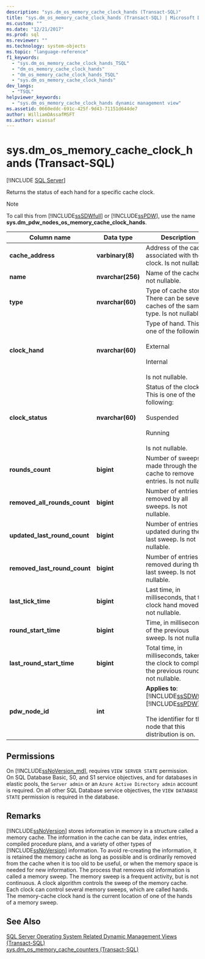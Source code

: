 ```yaml
---
description: "sys.dm_os_memory_cache_clock_hands (Transact-SQL)"
title: "sys.dm_os_memory_cache_clock_hands (Transact-SQL) | Microsoft Docs"
ms.custom: ""
ms.date: "12/21/2017"
ms.prod: sql
ms.reviewer: ""
ms.technology: system-objects
ms.topic: "language-reference"
f1_keywords: 
  - "sys.dm_os_memory_cache_clock_hands_TSQL"
  - "dm_os_memory_cache_clock_hands"
  - "dm_os_memory_cache_clock_hands_TSQL"
  - "sys.dm_os_memory_cache_clock_hands"
dev_langs: 
  - "TSQL"
helpviewer_keywords: 
  - "sys.dm_os_memory_cache_clock_hands dynamic management view"
ms.assetid: 0660eddc-691c-425f-9d43-71151d644de7
author: WilliamDAssafMSFT
ms.author: wiassaf
---
```

# sys.dm_os_memory_cache_clock_hands (Transact-SQL)
[!INCLUDE [SQL Server](../../includes/applies-to-version/sqlserver.md)]

  Returns the status of each hand for a specific cache clock.  
  
> [!NOTE]  
>  To call this from [!INCLUDE[ssSDWfull](../../includes/sssdwfull-md.md)] or [!INCLUDE[ssPDW](../../includes/sspdw-md.md)], use the name **sys.dm_pdw_nodes_os_memory_cache_clock_hands**.  
  
|Column name|Data type|Description|  
|-----------------|---------------|-----------------|  
|**cache_address**|**varbinary(8)**|Address of the cache associated with the clock. Is not nullable.|  
|**name**|**nvarchar(256)**|Name of the cache. Is not nullable.|  
|**type**|**nvarchar(60)**|Type of cache store. There can be several caches of the same type. Is not nullable.|  
|**clock_hand**|**nvarchar(60)**|Type of hand. This is one of the following:<br /><br /> External<br /><br /> Internal<br /><br /> Is not nullable.|  
|**clock_status**|**nvarchar(60)**|Status of the clock. This is one of the following:<br /><br /> Suspended<br /><br /> Running<br /><br /> Is not nullable.|  
|**rounds_count**|**bigint**|Number of sweeps made through the cache to remove entries. Is not nullable.|  
|**removed_all_rounds_count**|**bigint**|Number of entries removed by all sweeps. Is not nullable.|  
|**updated_last_round_count**|**bigint**|Number of entries updated during the last sweep. Is not nullable.|  
|**removed_last_round_count**|**bigint**|Number of entries removed during the last sweep. Is not nullable.|  
|**last_tick_time**|**bigint**|Last time, in milliseconds, that the clock hand moved. Is not nullable.|  
|**round_start_time**|**bigint**|Time, in milliseconds, of the previous sweep. Is not nullable.|  
|**last_round_start_time**|**bigint**|Total time, in milliseconds, taken by the clock to complete the previous round. Is not nullable.|  
|**pdw_node_id**|**int**|**Applies to**: [!INCLUDE[ssSDWfull](../../includes/sssdwfull-md.md)], [!INCLUDE[ssPDW](../../includes/sspdw-md.md)]<br /><br /> The identifier for the node that this distribution is on.|  
  
## Permissions  

On [!INCLUDE[ssNoVersion_md](../../includes/ssnoversion-md.md)], requires `VIEW SERVER STATE` permission.   
On SQL Database Basic, S0, and S1 service objectives, and for databases in elastic pools, the `Server admin` or an `Azure Active Directory admin` account is required. On all other SQL Database service objectives, the `VIEW DATABASE STATE` permission is required in the database.   
  
## Remarks  
 [!INCLUDE[ssNoVersion](../../includes/ssnoversion-md.md)] stores information in memory in a structure called a memory cache. The information in the cache can be data, index entries, compiled procedure plans, and a variety of other types of [!INCLUDE[ssNoVersion](../../includes/ssnoversion-md.md)] information. To avoid re-creating the information, it is retained the memory cache as long as possible and is ordinarily removed from the cache when it is too old to be useful, or when the memory space is needed for new information. The process that removes old information is called a memory sweep. The memory sweep is a frequent activity, but is not continuous. A clock algorithm controls the sweep of the memory cache. Each clock can control several memory sweeps, which are called hands. The memory-cache clock hand is the current location of one of the hands of a memory sweep.  

## See Also  
 [SQL Server Operating System Related Dynamic Management Views &#40;Transact-SQL&#41;](../../relational-databases/system-dynamic-management-views/sql-server-operating-system-related-dynamic-management-views-transact-sql.md)    
 [sys.dm_os_memory_cache_counters &#40;Transact-SQL&#41;](../../relational-databases/system-dynamic-management-views/sys-dm-os-memory-cache-counters-transact-sql.md)
  


